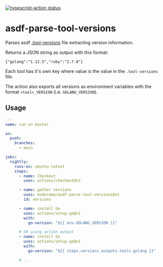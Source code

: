 <a href="https://github.com/actions/typescript-action/actions"><img alt="typescript-action status" src="https://github.com/actions/typescript-action/workflows/build-test/badge.svg"></a>

# asdf-parse-tool-versions

Parses asdf [.tool-versions](http://asdf-vm.com/manage/configuration.html#tool-versions) file extracting version information.

Returns a JSON string as output with this format: 

```
{"golang":"1.12.5","ruby":"2.7.0"}
```

Each tool has it's own key where value is the value in the `.tool-versions` file.

The action also exports all versions as environment variables with the format `<tool>_VERSION` (i.e. `GOLANG_VERSION`).

## Usage

```yaml
---
name: run on master

on:
  push:
    branches:
      - main

jobs:
  nightly:
    runs-on: ubuntu-latest
    steps:
      - name: Checkout
        uses: actions/checkout@v2

      - name: gather versions
        uses: endorama/asdf-parse-tool-versions@v1
        id: versions

      - name: install Go
        uses: actions/setup-go@v1
        with: 
          go-version: "${{ env.GOLANG_VERSION }}"

      # OR using action output
      - name: install Go
        uses: actions/setup-go@v1
        with: 
          go-version: "${{ steps.versions.outputs.tools.golang }}"

      # ...
``` 

